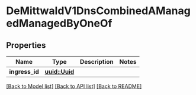 # DeMittwaldV1DnsCombinedAManagedManagedByOneOf

## Properties

Name | Type | Description | Notes
------------ | ------------- | ------------- | -------------
**ingress_id** | [**uuid::Uuid**](uuid::Uuid.md) |  | 

[[Back to Model list]](../README.md#documentation-for-models) [[Back to API list]](../README.md#documentation-for-api-endpoints) [[Back to README]](../README.md)


